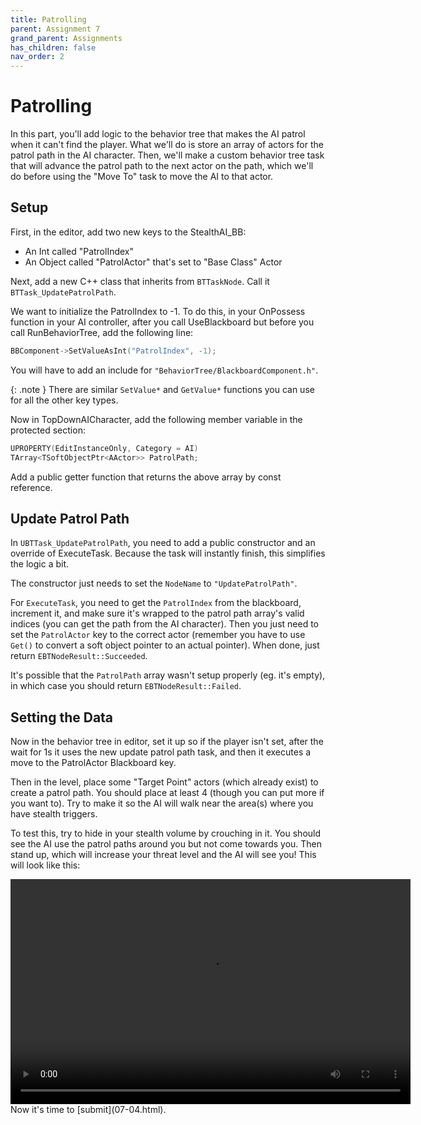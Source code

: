 ```yaml
---
title: Patrolling
parent: Assignment 7
grand_parent: Assignments
has_children: false
nav_order: 2
---
```


# Patrolling

In this part, you'll add logic to the behavior tree that makes the AI patrol when it can't find the player. What we'll do is store an array of actors for the patrol path in the AI character. Then, we'll make a custom behavior tree task that will advance the patrol path to the next actor on the path, which we'll do before using the "Move To" task to move the AI to that actor.

## Setup

First, in the editor, add two new keys to the StealthAI_BB:

- An Int called "PatrolIndex"
- An Object called "PatrolActor" that's set to "Base Class" Actor

Next, add a new C++ class that inherits from `BTTaskNode`. Call it `BTTask_UpdatePatrolPath`.

We want to initialize the PatrolIndex to -1. To do this, in your OnPossess function in your AI controller, after you call UseBlackboard but before you call RunBehaviorTree, add the following line:

```c++
BBComponent->SetValueAsInt("PatrolIndex", -1);
```

You will have to add an include for `"BehaviorTree/BlackboardComponent.h"`.

{: .note }
There are similar `SetValue*` and `GetValue*` functions you can use for all the other key types.

Now in TopDownAICharacter, add the following member variable in the protected section:

```c++
UPROPERTY(EditInstanceOnly, Category = AI)
TArray<TSoftObjectPtr<AActor>> PatrolPath;
```

Add a public getter function that returns the above array by const reference.

## Update Patrol Path

In `UBTTask_UpdatePatrolPath`, you need to add a public constructor and an override of ExecuteTask. Because the task will instantly finish, this simplifies the logic a bit.

The constructor just needs to set the `NodeName` to `"UpdatePatrolPath"`.

For `ExecuteTask`, you need to get the `PatrolIndex` from the blackboard, increment it, and make sure it's wrapped to the patrol path array's valid indices (you can get the path from the AI character). Then you just need to set the `PatrolActor` key to the correct actor (remember you have to use `Get()` to convert a soft object pointer to an actual pointer). When done, just return `EBTNodeResult::Succeeded`.

It's possible that the `PatrolPath` array wasn't setup properly (eg. it's empty), in which case you should return `EBTNodeResult::Failed`.

## Setting the Data

Now in the behavior tree in editor, set it up so if the player isn't set, after the wait for 1s it uses the new update patrol path task, and then it executes a move to the PatrolActor Blackboard key.

Then in the level, place some "Target Point" actors (which already exist) to create a patrol path. You should place at least 4 (though you can put more if you want to). Try to make it so the AI will walk near the area(s) where you have stealth triggers.

To test this, try to hide in your stealth volume by crouching in it. You should see the AI use the patrol paths around you but not come towards you. Then stand up, which will increase your threat level and the AI will see you! This will look like this:

<video style="display:block; margin: 0 auto;" width="640" height="360" controls>
  <source src="assets/07-02.mp4" type="video/mp4">
</video>
Now it's time to [submit](07-04.html).
